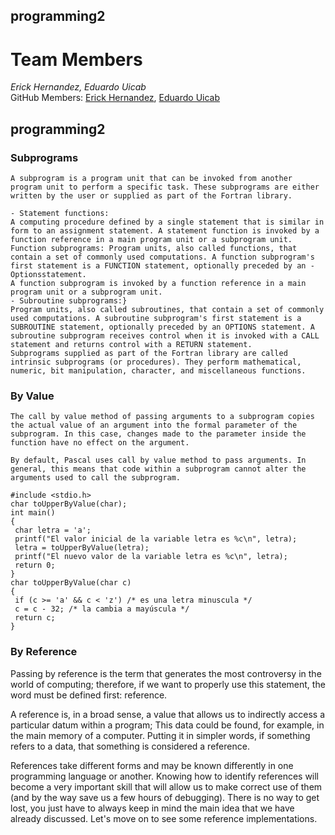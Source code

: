 ## programming2
# Team Members
*Erick Hernandez, Eduardo Uicab*  
GitHub Members: [Erick Hernandez](https://github.com/Hernandez227/programming2),
[Eduardo Uicab](https://github.com/Eduardobricenio/programming2)
## programming2
### Subprograms
~~~
A subprogram is a program unit that can be invoked from another program unit to perform a specific task. These subprograms are either written by the user or supplied as part of the Fortran library.

- Statement functions:
A computing procedure defined by a single statement that is similar in form to an assignment statement. A statement function is invoked by a function reference in a main program unit or a subprogram unit. Function subprograms: Program units, also called functions, that contain a set of commonly used computations. A function subprogram's first statement is a FUNCTION statement, optionally preceded by an - Optionsstatement.
A function subprogram is invoked by a function reference in a main program unit or a subprogram unit.
- Subroutine subprograms:}
Program units, also called subroutines, that contain a set of commonly used computations. A subroutine subprogram's first statement is a SUBROUTINE statement, optionally preceded by an OPTIONS statement. A subroutine subprogram receives control when it is invoked with a CALL statement and returns control with a RETURN statement.
Subprograms supplied as part of the Fortran library are called intrinsic subprograms (or procedures). They perform mathematical, numeric, bit manipulation, character, and miscellaneous functions.
~~~
### By Value
~~~
The call by value method of passing arguments to a subprogram copies the actual value of an argument into the formal parameter of the subprogram. In this case, changes made to the parameter inside the function have no effect on the argument.

By default, Pascal uses call by value method to pass arguments. In general, this means that code within a subprogram cannot alter the arguments used to call the subprogram.
~~~
~~~
#include <stdio.h>
char toUpperByValue(char);
int main()
{
 char letra = 'a';
 printf("El valor inicial de la variable letra es %c\n", letra);
 letra = toUpperByValue(letra);
 printf("El nuevo valor de la variable letra es %c\n", letra);
 return 0;
}
char toUpperByValue(char c)
{
 if (c >= 'a' && c < 'z') /* es una letra minuscula */
 c = c - 32; /* la cambia a mayúscula */
 return c;
} 
~~~
### By Reference

Passing by reference is the term that generates the most controversy in the world of computing; therefore, if we want to properly use this statement, the word must be defined first: reference.

A reference is, in a broad sense, a value that allows us to indirectly access a particular datum within a program; This data could be found, for example, in the main memory of a computer. Putting it in simpler words, if something refers to a data, that something is considered a reference.

References take different forms and may be known differently in one programming language or another. Knowing how to identify references will become a very important skill that will allow us to make correct use of them (and by the way save us a few hours of debugging). There is no way to get lost, you just have to always keep in mind the main idea that we have already discussed. Let's move on to see some reference implementations.
~~~

